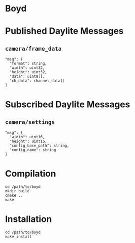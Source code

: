 Boyd
======


Published Daylite Messages
==========================

`camera/frame_data`
-------------------

```
"msg": {
  "format": string,
  "width": uint32,
  "height": uint32,
  "data": uint8[],
  "ch_data": channel_data[]
}
```

Subscribed Daylite Messages
==========================

`camera/settings`
-------------------

```
"msg": {
  "width": uint16,
  "height": uint16,
  "config_base_path": string,
  "config_name": string
}
```

Compilation
===============

    cd /path/to/boyd
    mkdir build
    cmake ..
    make

Installation
=============

    cd /path/to/boyd
    make install
